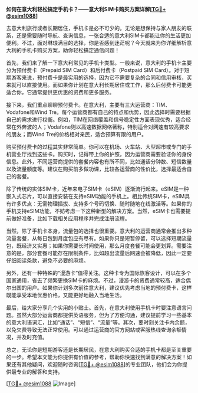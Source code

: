 **如何在意大利轻松搞定手机卡？——意大利SIM卡购买方案详解[[TG💪+ @esim1088](https://t.me/s/esim1088)]**

去意大利旅行或者长期居住，手机卡是必不可少的。无论是想保持与家人朋友的联系，还是需要随时导航、查询信息，一张合适的意大利SIM卡都能让你的生活更加便利。不过，面对琳琅满目的选择，你是否感到迷茫呢？今天就来为你详细解析意大利的手机卡购买方案，助你轻松搞定通信问题！

首先，我们来了解一下意大利常见的手机卡类型。一般来说，意大利的手机卡主要分为预付费卡（Prepaid SIM Card）和后付费卡（Postpaid SIM Card）。对于短期游客来说，预付费卡是最实用的选择，因为它不需要复杂的合同和信用审核，买来就可以直接使用。而如果你计划在意大利长期居住或工作，那么后付费卡可能更适合你，它通常提供更优惠的资费和更多服务。

接下来，我们重点聊聊预付费卡。在意大利，主要有三大运营商：TIM、Vodafone和Wind Tre。每个运营商都有自己的特点和优势，因此选择时需要根据自己的需求进行权衡。例如，TIM在网络覆盖和信号稳定性方面表现优秀，适合经常在外奔波的人；Vodafone则以高速数据网络著称，特别适合对网速有较高要求的朋友；而Wind Tre的价格相对亲民，适合预算有限的用户。

购买预付费卡的过程其实非常简单。你可以在机场、火车站、大型超市或专门的手机营业厅找到这些卡。购买时，记得带上你的护照，因为运营商需要验证你的身份信息。此外，不同运营商提供的套餐内容也有所不同，比如通话分钟数、短信数量以及流量额度等。建议在购买前多做功课，比较各运营商的性价比，选择最适合自己的套餐。

除了传统的实体SIM卡，近年来电子SIM卡（eSIM）逐渐流行起来。eSIM是一种嵌入式芯片，可以直接安装在支持eSIM功能的手机上。相比传统SIM卡，eSIM具有许多优点：无需物理插拔、支持多个号码切换、随时随地在线激活等。如果你的手机支持eSIM功能，不妨考虑一下这种新型的解决方案。当然，eSIM卡也需要提前做好准备，比如下载相关应用程序并完成注册流程。

当然，除了手机卡本身，流量包的选择也很重要。意大利的运营商通常会推出多种流量套餐，从每日包到月度包应有尽有。如果你只是短暂停留，可以选择短期流量包，既经济又实惠；如果你需要长时间使用，那么月度套餐可能会更划算。需要注意的是，部分套餐可能存在限制条件，比如超出流量后网速会被降低，因此一定要仔细阅读条款，避免不必要的麻烦。

另外，还有一种特殊的“漫游卡”值得关注。这种卡专为国际旅客设计，可以在多个国家通用，省去了频繁更换SIM卡的麻烦。不过，漫游卡的资费通常较高，适合偶尔出国的用户。如果你计划多次前往意大利，建议优先考虑当地的预付费卡，这样既能享受本地优惠价格，又能更好地融入当地生活。

最后，给大家分享几个实用的小贴士。首先，在意大利使用手机卡时要注意语言问题。虽然大部分运营商都提供英语服务，但为了方便沟通，建议提前学习一些基本的意大利语词汇，比如“通话”、“短信”、“流量”等。其次，要时刻关注卡内余额，以免欠费导致无法正常使用。可以通过运营商的官方网站或客服热线查询余额情况，并及时充值。

总之，无论你是短期游客还是长期居民，在意大利购买合适的手机卡都是至关重要的一步。希望本文能为你提供有价值的参考，帮助你快速找到满意的解决方案！如果还有其他疑问，欢迎随时咨询[[TG💪+ @esim1088](https://t.me/s/esim1088)]的专业团队，他们会为你提供最专业的解答和支持。

[[TG💪+ @esim1088](https://t.me/s/esim1088) ![Image](https://i.postimg.cc/4NQfJmqS/Snipaste-2025-05-13-00-14-12.png)]